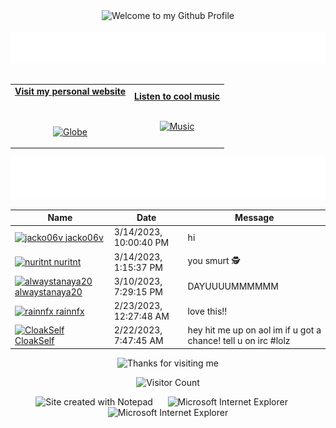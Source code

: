 <!-- "Hero" Header -->
<div align="center">
  <img src="https://github.com/BrunnerLivio/brunnerlivio/blob/master/images/welcome.png?raw=true" style="max-width: 100%;" alt="Welcome to my Github Profile" />
  <br />
  <br />
  <img height="50" alt="My Name is Livio and I like Node.js" src="images/personal_note.svg" />
  <br />
  <br />

</div>

<!-- Social -->
<table width="100%" align="center">
<tr>
<td align="center">
<a href="https://brunnerliv.io">
<strong>Visit my personal website </strong>
<br />
<br />
<br />

<p>

<img alt="Globe" height="80" src="images/globe.gif">
</a>
</p>

</td>


<td align="center">
<a href="https://www.youtube.com/watch?v=3YxaaGgTQYM&ab_channel=EvanescenceVEVO">
<strong>Listen to cool music</strong>
<br />
<br />


<p>
<img height="100" alt="Music" src="images/music.gif"> 
</a>
</p>

</td>
</tr>
</table>

<div align="center">
<a href="https://github.com/BrunnerLivio/brunnerlivio/issues/62#issuecomment-new"><img src="images/guestbook.svg"></a> 
</div>

<!-- Guestbook -->
| Name | Date | Message |
|---|---|---|
| <a href="https://github.com/jacko06v"><img width="24" src="https://avatars.githubusercontent.com/u/76396947?s=24&v=4" alt="jacko06v" /> jacko06v</a> |3/14/2023, 10:00:40 PM|hi|
| <a href="https://github.com/nuritnt"><img width="24" src="https://avatars.githubusercontent.com/u/11731325?s=24&u=cd3e53cb7696707b518be47dbcd735d39fad5ffd&v=4" alt="nuritnt" /> nuritnt</a> |3/14/2023, 1:15:37 PM|you smurt 🕵️|
| <a href="https://github.com/alwaystanaya20"><img width="24" src="https://avatars.githubusercontent.com/u/84630655?s=24&v=4" alt="alwaystanaya20" /> alwaystanaya20</a> |3/10/2023, 7:29:15 PM|DAYUUUUMMMMMM|
| <a href="https://github.com/rainnfx"><img width="24" src="https://avatars.githubusercontent.com/u/74088595?s=24&u=740b5b07c8d25bf39df0a7f574acf54fdea4685e&v=4" alt="rainnfx" /> rainnfx</a> |2/23/2023, 12:27:48 AM|love this!!|
| <a href="https://github.com/CloakSelf"><img width="24" src="https://avatars.githubusercontent.com/u/81986909?s=24&u=28421664fa31eacf79589903167e5d6c7b0266e2&v=4" alt="CloakSelf" /> CloakSelf</a> |2/22/2023, 7:47:45 AM|hey hit me up on aol im if u got a chance! tell u on irc #lolz|
<!-- /Guestbook -->

<!-- Footer -->

<div align="center">

<img height="120" alt="Thanks for visiting me" width="100%" src="https://raw.githubusercontent.com/BrunnerLivio/brunnerlivio/master/images/marquee.svg" />
<br />

![Visitor Count](https://profile-counter.glitch.me/brunnerlivio/count.svg)


<img src="https://raw.githubusercontent.com/BrunnerLivio/brunnerlivio/master/images/notepad.gif" alt="Site created with Notepad" height="30" />
<!-- "margin-right: whatever;" -->
<span>&nbsp;&nbsp;&nbsp;&nbsp;</span>  
<img src="https://raw.githubusercontent.com/BrunnerLivio/brunnerlivio/master/images/ie_logo.gif" alt="Microsoft Internet Explorer" />
<span>&nbsp;&nbsp;&nbsp;&nbsp;</span>  
<img src="https://raw.githubusercontent.com/BrunnerLivio/brunnerlivio/master/images/noframes.gif" alt="Microsoft Internet Explorer" />

</div>
